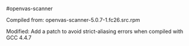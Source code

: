 #openvas-scanner

Compiled from: openvas-scanner-5.0.7-1.fc26.src.rpm

Modified: Add a patch to avoid strict-aliasing errors when compiled with GCC 4.4.7

